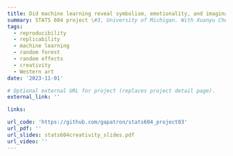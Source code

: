 ```yaml
---
title: Did machine learning reveal symbolism, emotionality, and imaginativeness as primary predictors of creativity?
summary: STATS 604 project \#3, University of Michigan. With Xuanyu Chen and Gabriel Patron.
tags:
  - reproducibility
  - replicability
  - machine learning
  - random forest
  - random effects
  - creativity
  - Western art
date: '2023-11-01'

# Optional external URL for project (replaces project detail page).
external_link: ''

links:

url_code: 'https://github.com/gapatron/stats604_project03'
url_pdf: ''
url_slides: stats604creativity_slides.pdf
url_video: ''
---
```


